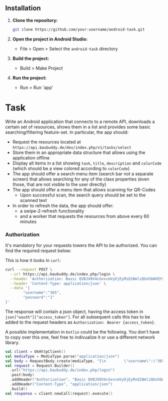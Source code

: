 ## Installation

1. **Clone the repository:**
    ```sh
    git clone https://github.com/your-username/android-task.git
    ```

2. **Open the project in Android Studio:**
    - File > Open > Select the `android-task` directory

3. **Build the project:**
    - Build > Make Project

4. **Run the project:**
    - Run > Run 'app'


# Task

Write an Android application that connects to a remote API, downloads a certain set of resources, shows them in a list and provides some basic searching/filtering feature-set.
In particular, the app should:

- Request the resources located at `https://api.baubuddy.de/dev/index.php/v1/tasks/select` 
- Store them in an appropriate data structure that allows using the application offline
- Display all items in a list showing `task`, `title`, `description` and `colorCode` (which should be a view colored according to `colorCode`)
- The app should offer a search menu item (search bar not a separate screen) that allows searching for any of the class properties (even those, that are not visible to the user directly)
- The app should offer a menu item that allows scanning for QR-Codes
  - Upon successful scan, the search query should be set to the scanned text
- In order to refresh the data, the app should offer:
  - a swipe-2-refresh functionality
  - and a worker that requests the resources from above every 60 minutes

### Authorization

It's mandatory for your requests towers the API to be authorized. You can find the required request below:

This is how it looks in `curl`:

```bash
curl --request POST \
  --url https://api.baubuddy.de/index.php/login \
  --header 'Authorization: Basic QVBJX0V4cGxvcmVyOjEyMzQ1NmlzQUxhbWVQYXNz' \
  --header 'Content-Type: application/json' \
  --data '{
        "username":"365",
        "password":"1"
}'
```

The response will contain a json object, having the access token in `json["oauth"]["access_token"]`. For all subsequent calls this has to be added to the request headers as `Authorization: Bearer {access_token}`.

A possible implementation in `Kotlin` could be the following. You don't have to copy over this one, feel free to indivualize it or use a different network library.

```kotlin
val client = OkHttpClient()
val mediaType = MediaType.parse("application/json")
val body = RequestBody.create(mediaType, "{\n        \"username\":\"365\",\n        \"password\":\"1\"\n}")
val request = Request.Builder()
  .url("https://api.baubuddy.de/index.php/login")
  .post(body)
  .addHeader("Authorization", "Basic QVBJX0V4cGxvcmVyOjEyMzQ1NmlzQUxhbWVQYXNz")
  .addHeader("Content-Type", "application/json")
  .build()
val response = client.newCall(request).execute()
```
